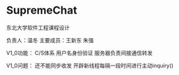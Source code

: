 # SupremeChat

东北大学软件工程课程设计

负责人：温冬
主要成员：王新东 朱强

V1_0功能：
C/S体系
用户名身份验证
服务器负责间接通信转发

V1_0问题：
还不能同步收发 开辟新线程每隔一段时间进行主动inquiry()
